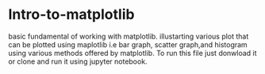 # Intro-to-matplotlib
basic fundamental of working with matplotlib.
illustarting various plot that can be plotted using maplotlib i.e bar graph, scatter graph,and histogram using various methods offered by matplotlib.
To run this file just donwload it or clone and run it using jupyter notebook.
